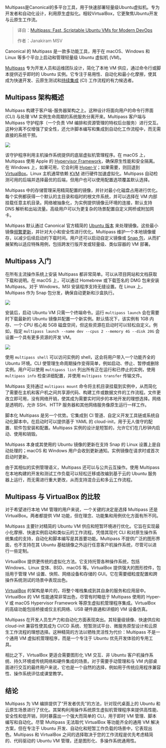
<!--
title: Multipass：现代DevOps的极速脚本化Ubuntu虚拟机
cover: https://cdn.thenewstack.io/media/2025/10/280a1e37-canonical-multipass.png
summary: Multipass是Canonical的多平台工具，用于快速部署轻量级Ubuntu虚拟机。专为开发者和自动化设计，利用原生虚拟化。相较VirtualBox，它更聚焦Ubuntu开发与云原生工作流。
-->

Multipass是Canonical的多平台工具，用于快速部署轻量级Ubuntu虚拟机。专为开发者和自动化设计，利用原生虚拟化。相较VirtualBox，它更聚焦Ubuntu开发与云原生工作流。

> 译自：[Multipass: Fast, Scriptable Ubuntu VMs for Modern DevOps](https://thenewstack.io/multipass-fast-scriptable-ubuntu-vms-for-modern-devops/)
> 
> 作者：Janakiram MSV

Canonical 的 Multipass 是一款多功能工具，用于在 macOS、Windows 和 Linux 等多个平台上启动和管理轻量级 Ubuntu 虚拟机 (VM)。

[Multipass](https://canonical.com/multipass) 专为开发人员和运维团队设计，简化了本地 VM 供应，通过命令行或脚本提供近乎即时的 Ubuntu 实例。它专注于易用性、自动化和最小化摩擦，使其成为快速开发、云原生测试和[持续集成](https://thenewstack.io/ci-cd/) (CI) 工作流程的有力候选者。

## Multipass 架构概述

Multipass 构建于客户端-服务器架构之上。这种设计将面向用户的命令行界面 (CLI) 与处理 VM 实例生命周期的系统服务分离开来。Multipass 客户端与 Multipass 守护程序（一个负责 VM 编排和资源管理的特权后台服务）进行交互。这种分离不仅增强了安全性，还允许脚本编写和集成到自动化工作流程中，而无需直接的系统干预。

[![](https://cdn.thenewstack.io/media/2025/10/6e984517-screenshot-2025-10-17-at-10.44.08%E2%80%AFam-1024x717.png)](https://cdn.thenewstack.io/media/2025/10/6e984517-screenshot-2025-10-17-at-10.44.08%E2%80%AFam-1024x717.png)

该守护程序利用主机操作系统提供的底层虚拟机管理程序。在 macOS 上，Multipass 使用 Apple 的 [Hypervisor Framework](https://developer.apple.com/documentation/hypervisor)，确保原生性能和安全隔离。在 Windows 上，如果可用，它会利用 [Hyper-V](https://learn.microsoft.com/en-us/windows-server/virtualization/hyper-v/get-started/install-hyper-v)；如果需要，则回退到 [VirtualBox](https://www.virtualbox.org/)。Linux 主机通常依赖 [KVM](https://www.redhat.com/en/topics/virtualization/what-is-KVM) 进行硬件加速虚拟化。Multipass 自动检测可用的后端并选择最优的后端，但用户也可以使用配置选项覆盖默认选择。

Multipass 中的存储管理采用精简配置的镜像，并针对最小化磁盘占用进行优化。每个实例都获得一个默认的主目录和临时的根文件系统，并可以选择在 VM 内部挂载任意主机目录。网络被抽象化，为实例提供镜像云环境的连接，默认支持 DNS 解析和出站流量。高级用户可以为更复杂的场景配置自定义网桥或附加网卡。

Multipass 默认通过 Canonical 官方精简的 [Ubuntu 版本](https://releases.ubuntu.com/) 来处理镜像。这些最小镜像[频繁更新](https://thenewstack.io/ubuntu-25-10-replaces-sudo-with-a-rust-based-equivalent/)，并针对大小和安全性进行优化。Multipass 维护一个本地镜像缓存，以减少后续启动的下载时间。用户还可以启动自定义镜像或 [Snap 包](https://thenewstack.io/an-introduction-to-the-snap-universal-package-manager/)，从而扩展架构以适应特殊用例，包括跨发行版开发或轻量级、类似容器的 VM 部署。

## Multipass 入门

在所有主流操作系统上安装 Multipass 都非常简单。可以从项目网站和文档获取下载和说明。在 macOS 上，可以通过 Homebrew 或下载签名的 DMG 包来安装 Multipass。对于 Windows，MSI 安装程序支持无缝设置。在 Linux 上，Multipass 作为 Snap 包分发，确保自动更新和沙盒执行。

[![](https://cdn.thenewstack.io/media/2025/10/8b72d936-carbon-1024x806.png)](https://cdn.thenewstack.io/media/2025/10/8b72d936-carbon-1024x806.png)

安装后，启动 Ubuntu VM 只需一个终端命令。运行 `multipass launch` 会在需要时下载最新的 Ubuntu 镜像并配置一个新实例。默认情况下，该实例有 1GB 内存、一个 CPU 核心和 5GB 磁盘空间，但这些资源在启动时可以轻松自定义。例如，指定 `multipass launch --name dev --cpus 2 --memory 4G --disk 20G` 会设置一个具有更多资源的开发 VM。

[![](https://cdn.thenewstack.io/media/2025/10/a843dff4-carbon-1-1024x223.png)](https://cdn.thenewstack.io/media/2025/10/a843dff4-carbon-1-1024x223.png)

使用 `multipass shell` 可以访问实例的 shell，这会将用户带入一个功能齐全的 Ubuntu 环境。CLI 使管理生命周期操作变得简单，例如启动、停止、暂停或删除实例。用户可以使用 `multipass list` 列出所有正在运行和已停止的实例，使用 `multipass info` 检查详细配置，并使用 `multipass transfer` 传输文件。

Multipass 支持通过 `multipass mount` 命令将主机目录挂载到实例中，从而简化了需要在主机和客户机之间共享源代码、构建工件或数据文件的工作流程。文件更改立即可用，没有网络开销，使其成为需要实时同步的本地开发的理想选择。网络是透明的，允许 SSH、HTTP 服务器和其他网络服务像原生运行一样工作。

脚本化 Multipass 是另一个优势。它集成到 CI 管道、自定义开发工具链或系统自动化脚本中。在启动时可以提供基于 YAML 的 cloud-init，用于无人值守的配置、软件包安装和配置。Multipass 实例的设计是短暂的，允许它们在几秒钟内启动、使用和销毁。

Multipass 本身或其使用的 Ubuntu 镜像的更新在支持 Snap 的 Linux 设置上是自动处理的；macOS 和 Windows 用户会收到更新通知。实例镜像在请求时或首次启动时更新。

由于其相似的实例管理语义，Multipass 还可以与公共云互操作。使用 Multipass 在本地构建的开发和测试工作负载可以轻松迁移或改编到基于云的 Ubuntu 服务器上运行，而无需进行重大更改，从而支持混合云和多云工作流程。

## Multipass 与 VirtualBox 的比较

对于希望进行本地 VM 管理的用户来说，一个关键的决定是选择 Multipass 还是 VirtualBox。两者都提供 VM 功能，但在理念、功能集和用例优化方面有所不同。

Multipass 主要针对精简的 Ubuntu VM 供应和短暂环境进行优化。它旨在实现最小化摩擦、快速实例启动和类似云的工作流程。凭借其现代 CLI 和对原生操作系统集成的支持，自动化和脚本编写是其首要功能。Multipass 不提供广泛的图形界面，也不支持在其 Ubuntu 基础镜像之外运行任意客户机操作系统，尽管可以进行一些定制。

VirtualBox 提供更传统的虚拟化方法。它支持托管各种操作系统，包括 Windows、Linux 变体、BSD、macOS 等。VirtualBox 提供强大的图形控件，包括用于管理 VM 设置、快照、网络设备和存储的 GUI。它在需要细粒度配置和跨操作系统测试的场景中表现出色。

[VirtualBox](https://thenewstack.io/linux-how-to-run-virtualbox-vms-from-the-command-line/) 的架构是单片的，将整个堆栈集成到其自身的服务和应用层中。VirtualBox 的 VM 性能通常非常出色，尽管有时略低于 Multipass 使用的 Hyper-V 或 macOS Hypervisor Framework 等原生虚拟机管理程序集成。VirtualBox 的高级功能包括桥接或仅主机网络、USB 硬件直通和详细的 VM 设备仿真。

Multipass 在开发人员生产力和自动化方面表现突出。其轻量级镜像、快速供应和 cloud-init 兼容性使其成为 CI/CD 系统、短暂测试平台、微服务原型设计和云原生工作流程的理想选择。这种精简的方法以牺牲灵活性为代价：Multipass 不是一个通用 VM 虚拟机管理程序，而是一个专注于 Ubuntu 优先开发体验的专用工具。

相比之下，VirtualBox 更适合需要图形化 VM 交互、非 Ubuntu 客户机操作系统、持久环境或传统网络和硬件集成的场景。对于需要手动管理和与 VM 内部桌面进行交互的最终用户来说，它也是一个自然的选择，例如用于传统应用程序兼容性、操作系统评估或课堂教学。

## 结论

Multipass 为 VM 编排提供了“开发者优先”的方法，针对现代桌面上的 Ubuntu 和云原生场景进行了优化。其架构利用操作系统原生虚拟机管理程序来提供高性能、安全性和低开销，同时暴露出一个强大而简单的 CLI，用于即时 VM 管理、脚本编写和自动化。尽管 Multipass 无法取代 VirtualBox 等功能齐全的通用 VM 解决方案，但在专注于 Ubuntu 开发、自动化和短暂工作负载的场景中，它表现出色。Multipass 和 VirtualBox 之间的选择取决于您的工作流程是优先考虑精简的、代码驱动的 Ubuntu VM 管理，还是图形化、多操作系统通用性。